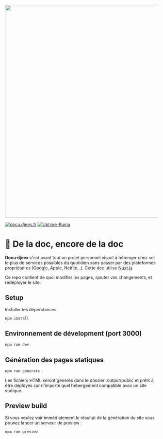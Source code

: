<p align="center">
<img src="https://git.djeex.fr/Djeex/DjeexLab/raw/branch/main/docs/files/img/global/lab.svg" align="center" width="700">


[![docu.djeex.fr](https://img.shields.io/badge/Docu·djeex-00b0f0?style=for-the-badge&logoColor=white&logo=materialformkdocs)](https://docu.djeex.fr/) [![Uptime-Kuma](https://stats.djeex.fr/api/badge/23/status?style=for-the-badge)](https://docu.djeex.fr/) 

</p>

# 🔧 De la doc, encore de la doc

**Docu·djeex** c'est avant tout un projet personnel visant à héberger chez soi le plus de services possibles du quotidien sans passer par des plateformes propriétaires (Google, Apple, Netflix...). Cette doc utilise [Nuxt.js](https://nuxt.com/)

Ce repo contient de quoi modifier les pages, ajouter vos changements, et redéployer le site.

## Setup

Installer les dépendances

```bash
npm install
```

## Environnement de dévelopment (port 3000)

```bash
npm run dev
```

## Génération des pages statiques

```bash
npm run generate
```

Les fichiers HTML seront générés dans le dossier .output/public et prêts à être déployés sur n'importe quel hébergement compatible avec un site statique.

## Preview build

Si vous voulez voir immédiatement le résultat de la génération du site vous pouvez lancer un serveur de preview :

```bash
npm run preview
```